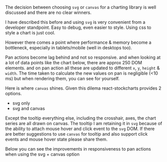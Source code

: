 The decision between choosing `svg` or `canvas` for a charting library is well discussed and there are no clear winners.

I have described this before and using `svg` is very convenient from a developer standpoint. Easy to debug, even easier to style. Using css to style a chart is just cool.

However there comes a point where performance & memory become a bottleneck, especially in tablets/mobile (well in desktops too).

Pan actions become lag behind and not so responsive. and when looking at a lot of data points like the chart below, there are approx 250 DOM elements. and on pan action all these are updated to different `x`, `y`, `height` & `width`. The time taken to calculate the new values on pan is negligible (<10 ms) but when rendering them, you can see for yourself.

Here is where `canvas` shines. Given this dilema react-stockcharts provides 2 options. 

- svg only
- svg and canvas

Except the tooltip everything else, including the crosshair, axes, the chart series are all drawn on canvas. The tooltip I am retaining it in `svg` because of the ability to attach mouse hover and click event to the `svg` DOM. If there are better suggestions to use `canvas` for tooltip and also support click events and mouse hover state please share them.

Below you can see the improvements in responsiveness to pan actions when using the svg + canvas option